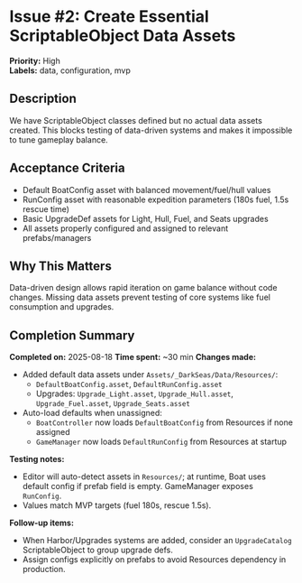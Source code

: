 # Issue #2: Create Essential ScriptableObject Data Assets

**Priority:** High  
**Labels:** data, configuration, mvp

## Description
We have ScriptableObject classes defined but no actual data assets created. This blocks testing of data-driven systems and makes it impossible to tune gameplay balance.

## Acceptance Criteria
- Default BoatConfig asset with balanced movement/fuel/hull values
- RunConfig asset with reasonable expedition parameters (180s fuel, 1.5s rescue time)
- Basic UpgradeDef assets for Light, Hull, Fuel, and Seats upgrades
- All assets properly configured and assigned to relevant prefabs/managers

## Why This Matters
Data-driven design allows rapid iteration on game balance without code changes. Missing data assets prevent testing of core systems like fuel consumption and upgrades.
## Completion Summary
**Completed on:** 2025-08-18
**Time spent:** ~30 min
**Changes made:**
- Added default data assets under `Assets/_DarkSeas/Data/Resources/`:
  - `DefaultBoatConfig.asset`, `DefaultRunConfig.asset`
  - Upgrades: `Upgrade_Light.asset`, `Upgrade_Hull.asset`, `Upgrade_Fuel.asset`, `Upgrade_Seats.asset`
- Auto-load defaults when unassigned:
  - `BoatController` now loads `DefaultBoatConfig` from Resources if none assigned
  - `GameManager` now loads `DefaultRunConfig` from Resources at startup

**Testing notes:**
- Editor will auto-detect assets in `Resources/`; at runtime, Boat uses default config if prefab field is empty. GameManager exposes `RunConfig`.
- Values match MVP targets (fuel 180s, rescue 1.5s).

**Follow-up items:**
- When Harbor/Upgrades systems are added, consider an `UpgradeCatalog` ScriptableObject to group upgrade defs.
- Assign configs explicitly on prefabs to avoid Resources dependency in production.
